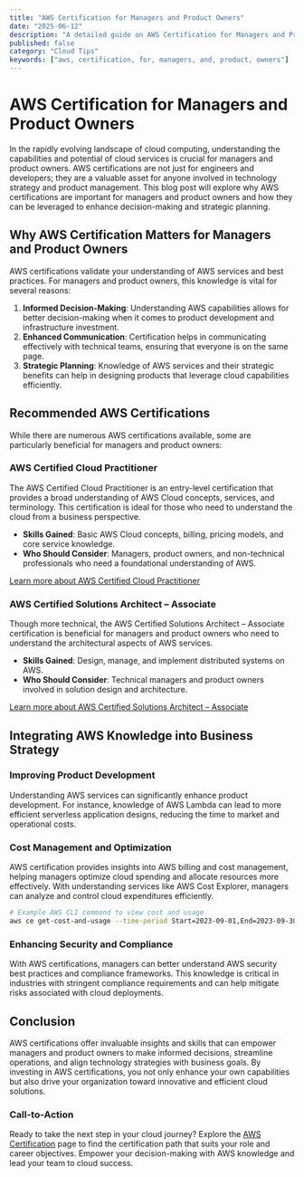 ```yaml
---
title: "AWS Certification for Managers and Product Owners"
date: "2025-06-12"
description: "A detailed guide on AWS Certification for Managers and Product Owners"
published: false
category: "Cloud Tips"
keywords: ["aws, certification, for, managers, and, product, owners"]
---
```


# AWS Certification for Managers and Product Owners

In the rapidly evolving landscape of cloud computing, understanding the capabilities and potential of cloud services is crucial for managers and product owners. AWS certifications are not just for engineers and developers; they are a valuable asset for anyone involved in technology strategy and product management. This blog post will explore why AWS certifications are important for managers and product owners and how they can be leveraged to enhance decision-making and strategic planning.

## Why AWS Certification Matters for Managers and Product Owners

AWS certifications validate your understanding of AWS services and best practices. For managers and product owners, this knowledge is vital for several reasons:

1. **Informed Decision-Making**: Understanding AWS capabilities allows for better decision-making when it comes to product development and infrastructure investment.
2. **Enhanced Communication**: Certification helps in communicating effectively with technical teams, ensuring that everyone is on the same page.
3. **Strategic Planning**: Knowledge of AWS services and their strategic benefits can help in designing products that leverage cloud capabilities efficiently.

## Recommended AWS Certifications

While there are numerous AWS certifications available, some are particularly beneficial for managers and product owners:

### AWS Certified Cloud Practitioner

The AWS Certified Cloud Practitioner is an entry-level certification that provides a broad understanding of AWS Cloud concepts, services, and terminology. This certification is ideal for those who need to understand the cloud from a business perspective.

- **Skills Gained**: Basic AWS Cloud concepts, billing, pricing models, and core service knowledge.
- **Who Should Consider**: Managers, product owners, and non-technical professionals who need a foundational understanding of AWS.

[Learn more about AWS Certified Cloud Practitioner](https://aws.amazon.com/certification/certified-cloud-practitioner/)

### AWS Certified Solutions Architect – Associate

Though more technical, the AWS Certified Solutions Architect – Associate certification is beneficial for managers and product owners who need to understand the architectural aspects of AWS services.

- **Skills Gained**: Design, manage, and implement distributed systems on AWS.
- **Who Should Consider**: Technical managers and product owners involved in solution design and architecture.

[Learn more about AWS Certified Solutions Architect – Associate](https://aws.amazon.com/certification/certified-solutions-architect-associate/)

## Integrating AWS Knowledge into Business Strategy

### Improving Product Development

Understanding AWS services can significantly enhance product development. For instance, knowledge of AWS Lambda can lead to more efficient serverless application designs, reducing the time to market and operational costs.

### Cost Management and Optimization

AWS certification provides insights into AWS billing and cost management, helping managers optimize cloud spending and allocate resources more effectively. With understanding services like AWS Cost Explorer, managers can analyze and control cloud expenditures efficiently.

```bash
# Example AWS CLI command to view cost and usage
aws ce get-cost-and-usage --time-period Start=2023-09-01,End=2023-09-30 --granularity MONTHLY --metrics "BlendedCost" "UsageQuantity"
```

### Enhancing Security and Compliance

With AWS certifications, managers can better understand AWS security best practices and compliance frameworks. This knowledge is critical in industries with stringent compliance requirements and can help mitigate risks associated with cloud deployments.

## Conclusion

AWS certifications offer invaluable insights and skills that can empower managers and product owners to make informed decisions, streamline operations, and align technology strategies with business goals. By investing in AWS certifications, you not only enhance your own capabilities but also drive your organization toward innovative and efficient cloud solutions.

### Call-to-Action

Ready to take the next step in your cloud journey? Explore the [AWS Certification](https://aws.amazon.com/certification/) page to find the certification path that suits your role and career objectives. Empower your decision-making with AWS knowledge and lead your team to cloud success.